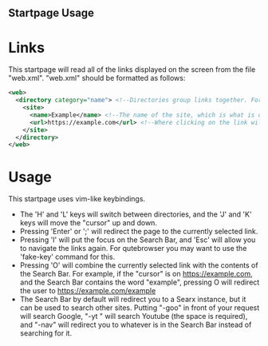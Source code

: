 ## Startpage Usage
#  Links
This startpage will read all of the links displayed on the screen from the file "web.xml". "web.xml" should be formatted as follows: 
```xml
<web> 
  <directory category="name"> <!--Directories group links together. For example, a news directory could have links to BBC and CNN-->
    <site>
      <name>Example</name> <!--The name of the site, which is what is displayed-->
      <url>https://example.com</url> <!--Where clicking on the link will lead-->
    </site>
  </directory>
</web>
```
#  Usage
This startpage uses vim-like keybindings. 
- The 'H' and 'L' keys will switch between directories, and the 'J' and 'K' keys will move the "cursor" up and down. 
- Pressing 'Enter' or ';' will redirect the page to the currently selected link. 
- Pressing 'I' will put the focus on the Search Bar, and 'Esc' will allow you to navigate the links again. For qutebrowser you may want to use the 'fake-key' command for this.
- Pressing 'O' will combine the currently selected link with the contents of the Search Bar. For example, if the "cursor" is on https://example.com, and the Search Bar contains the word "example", pressing O will redirect the user to https://example.com/example
- The Search Bar by default will redirect you to a Searx instance, but it can be used to search other sites. Putting "-goo" in front of your request will search Google, "-yt " will search Youtube (the space is required), and "-nav" will redirect you to whatever is in the Search Bar instead of searching for it.
